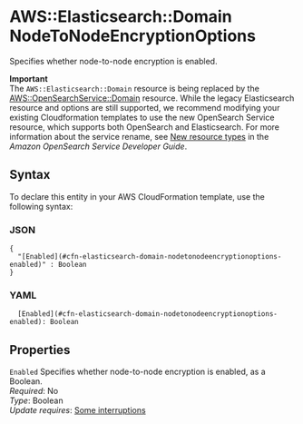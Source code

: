 # AWS::Elasticsearch::Domain NodeToNodeEncryptionOptions<a name="aws-properties-elasticsearch-domain-nodetonodeencryptionoptions"></a>

Specifies whether node\-to\-node encryption is enabled\.

**Important**  
The `AWS::Elasticsearch::Domain` resource is being replaced by the [AWS::OpenSearchService::Domain](https://docs.aws.amazon.com/AWSCloudFormation/latest/UserGuide/aws-resource-opensearchservice-domain.html) resource\. While the legacy Elasticsearch resource and options are still supported, we recommend modifying your existing Cloudformation templates to use the new OpenSearch Service resource, which supports both OpenSearch and Elasticsearch\. For more information about the service rename, see [New resource types](https://docs.aws.amazon.com/opensearch-service/latest/developerguide/rename.html#rename-resource) in the _Amazon OpenSearch Service Developer Guide_\.

## Syntax<a name="aws-properties-elasticsearch-domain-nodetonodeencryptionoptions-syntax"></a>

To declare this entity in your AWS CloudFormation template, use the following syntax:

### JSON<a name="aws-properties-elasticsearch-domain-nodetonodeencryptionoptions-syntax.json"></a>

```
{
  "[Enabled](#cfn-elasticsearch-domain-nodetonodeencryptionoptions-enabled)" : Boolean
}
```

### YAML<a name="aws-properties-elasticsearch-domain-nodetonodeencryptionoptions-syntax.yaml"></a>

```
  [Enabled](#cfn-elasticsearch-domain-nodetonodeencryptionoptions-enabled): Boolean
```

## Properties<a name="aws-properties-elasticsearch-domain-nodetonodeencryptionoptions-properties"></a>

`Enabled` <a name="cfn-elasticsearch-domain-nodetonodeencryptionoptions-enabled"></a>
Specifies whether node\-to\-node encryption is enabled, as a Boolean\.  
_Required_: No  
_Type_: Boolean  
_Update requires_: [Some interruptions](https://docs.aws.amazon.com/AWSCloudFormation/latest/UserGuide/using-cfn-updating-stacks-update-behaviors.html#update-some-interrupt)
